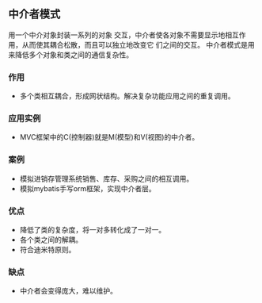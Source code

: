 ## 中介者模式
用一个中介对象封装一系列的对象 交互，中介者使各对象不需要显示地相互作用，从而使其耦合松散，而且可以独立地改变它 们之间的交互。
中介者模式是用来降低多个对象和类之间的通信复杂性。

### 作用
- 多个类相互耦合，形成网状结构。解决复杂功能应用之间的重复调用。

### 应用实例
- MVC框架中的C(控制器)就是M(模型)和V(视图)的中介者。

### 案例
- 模拟进销存管理系统销售、库存、采购之间的相互调用。
- 模拟mybatis手写orm框架，实现中介者层。


### 优点
- 降低了类的复杂度，将一对多转化成了一对一。 
- 各个类之间的解耦。 
- 符合迪米特原则。

### 缺点
- 中介者会变得庞大，难以维护。